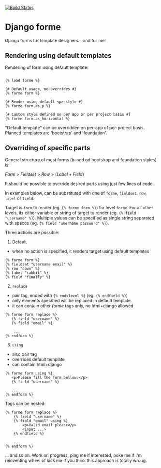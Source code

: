 [![Build Status](https://travis-ci.org/elvard/django-forme.png?branch=master)](https://travis-ci.org/elvard/django-forme)

Django forme
============

Django forms for template designers… and for me!

Rendering using default templates
---------------------------------

Rendering of form using default template:
```html+django

{% load forme %}

{# Default usage, no overrides #}
{% forme form %}

{# Render using default <p>-style #}
{% forme form.as_p %}

{# Custom style defined on per app or per project basis #}
{% forme form.as_horizontal %}
```

"Default template" can be overridden on per-app of per-project basis. Planned
templates are 'bootstrap' and 'foundation'.

Overriding of specific parts
----------------------------

General structure of most forms (based od bootstrap and foundation styles) is:

*Form* > *Fieldset* > *Row* > (*Label* + *Field*)

It should be possible to override desired parts using just few lines of code.

In examples below, **<level>** can be substituted with one of `forme`, `fieldset`,
 `row`, `label` or `field`.

Target is `form` to render (eg. `{% forme form %}`) for level `forme`.
For all other levels, its either variable or string of target to render
(eg. `{% field "username" %}`). Multiple values can be specified as single
string separated with spaces (eg. `{% field "username password" %}`).

Three actions are possible:

1. Default
 - when no action is specified, it renders target using default templates

```html+django
{% forme form %}
{% fieldset "username email" %}
{% row "down" %}
{% label "rabbit" %}
{% field "finally" %}
```

2. `replace`
 - pair tag, ended with `{% end<level %}` (eg. `{% endfield %}`)
 - only elements specified will be replaced in default template.
 - it can contain other *forme* tags only, no html+django allowed

```html+django
{% forme form replace %}
   {% field "username" %}
   {% field "email" %}

    ...
{% endform %}
```

3. `using`
 - also pair tag
 - overrides default template
 - can contain html+django

```html+django
{% forme form using %}
   <p>Please fill the form bellow.</p>
   {% field "username" %}

   ...
{% endform %}
```

Tags can be nested:
```html+django
{% forme form replace %}
    {% field "username" %}
    {% field "email" using %}
        <p>Valid email please</p>
        <input ...>
    {% endfield %}

    ...
{% endform %}
```

… and so on. Work on progress, ping me if interested, poke me if I'm reinventing
wheel of kick me if you think this approach is totally wrong.
